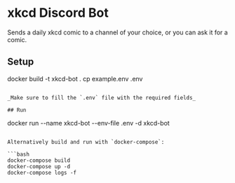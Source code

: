 # xkcd Discord Bot

Sends a daily xkcd comic to a channel of your choice, or you can ask it for a comic.

## Setup

docker build -t xkcd-bot .
cp example.env .env
```

_Make sure to fill the `.env` file with the required fields_

## Run

```
docker run --name xkcd-bot --env-file .env -d xkcd-bot
```

Alternatively build and run with `docker-compose`:

```bash
docker-compose build
docker-compose up -d
docker-compose logs -f
```
